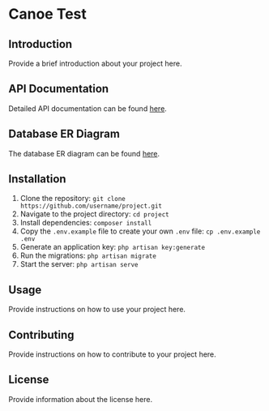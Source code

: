# Canoe Test

## Introduction

Provide a brief introduction about your project here.

## API Documentation

Detailed API documentation can be found [here](docs/API.md).

## Database ER Diagram

The database ER diagram can be found [here](docs/ER_diagram.png).

## Installation

1. Clone the repository: `git clone https://github.com/username/project.git`
2. Navigate to the project directory: `cd project`
3. Install dependencies: `composer install`
4. Copy the `.env.example` file to create your own `.env` file: `cp .env.example .env`
5. Generate an application key: `php artisan key:generate`
6. Run the migrations: `php artisan migrate`
7. Start the server: `php artisan serve`

## Usage

Provide instructions on how to use your project here.

## Contributing

Provide instructions on how to contribute to your project here.

## License

Provide information about the license here.
